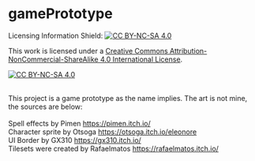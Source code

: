# gamePrototype
Licensing Information
Shield: [![CC BY-NC-SA 4.0][cc-by-nc-sa-shield]][cc-by-nc-sa]

This work is licensed under a
[Creative Commons Attribution-NonCommercial-ShareAlike 4.0 International License][cc-by-nc-sa].

[![CC BY-NC-SA 4.0][cc-by-nc-sa-image]][cc-by-nc-sa]

[cc-by-nc-sa]: http://creativecommons.org/licenses/by-nc-sa/4.0/
[cc-by-nc-sa-image]: https://licensebuttons.net/l/by-nc-sa/4.0/88x31.png
[cc-by-nc-sa-shield]: https://img.shields.io/badge/License-CC%20BY--NC--SA%204.0-lightgrey.svg

<br>This project is a game prototype as the name implies.
The art is not mine, the sources are below:
<br>
<br>Spell effects by Pimen https://pimen.itch.io/
<br>Character sprite by Otsoga https://otsoga.itch.io/eleonore
<br>UI Border by GX310 https://gx310.itch.io/ 
<br>Tilesets were created by Rafaelmatos https://rafaelmatos.itch.io/
